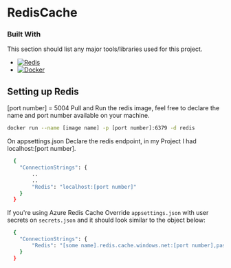 # RedisCache
### Built With

This section should list any major tools/libraries used for this project.

* [![Redis][Redis]][Redis-url]
* [![Docker][Docker]][DockerRedis-url]

## Setting up Redis
[port number] = 5004
Pull and Run the redis image, feel free to declare the name and port number available on your machine.

```sh
docker run --name [image name] -p [port number]:6379 -d redis
  ```

On appsettings.json Declare the redis endpoint, in my Project I had localhost:[port number].

```sh
  {
    "ConnectionStrings": {
        ..
        ..
        "Redis": "localhost:[port number]"
    }
  }
```

  If you're using Azure Redis Cache
  Override `appsettings.json` with user secrets on `secrets.json` and it should look similar to the object below:

```sh
  {
    "ConnectionStrings": {
        "Redis": "[some name].redis.cache.windows.net:[port number],password=[azure generated password],"
    }
  }
```
<!-- MARKDOWN LINKS & IMAGES -->
<!-- https://www.markdownguide.org/basic-syntax/#reference-style-links -->
[Redis]: https://img.shields.io/badge/Redis-4A4A55?style=for-the-badge&logo=redis&logoColor=FF3E00
[Redis-url]: https://redis.com
[Docker]: https://img.shields.io/badge/Docker-086DD7?style=for-the-badge&logo=docker&logoColor=FAFAFA
[DockerRedis-url]: https://hub.docker.com/_/redis
